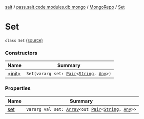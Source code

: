 [salt](../../../index.md) / [pass.salt.code.modules.db.mongo](../../index.md) / [MongoRepo](../index.md) / [Set](./index.md)

# Set

`class Set` [(source)](https://github.com/kurbaniec-tgm/salt/tree/master/code/modules/db/mongo/MongoRepo.kt#L8)

### Constructors

| Name | Summary |
|---|---|
| [&lt;init&gt;](-init-.md) | `Set(vararg set: `[`Pair`](https://kotlinlang.org/api/latest/jvm/stdlib/kotlin/-pair/index.html)`<`[`String`](https://kotlinlang.org/api/latest/jvm/stdlib/kotlin/-string/index.html)`, `[`Any`](https://kotlinlang.org/api/latest/jvm/stdlib/kotlin/-any/index.html)`>)` |

### Properties

| Name | Summary |
|---|---|
| [set](set.md) | `vararg val set: `[`Array`](https://kotlinlang.org/api/latest/jvm/stdlib/kotlin/-array/index.html)`<out `[`Pair`](https://kotlinlang.org/api/latest/jvm/stdlib/kotlin/-pair/index.html)`<`[`String`](https://kotlinlang.org/api/latest/jvm/stdlib/kotlin/-string/index.html)`, `[`Any`](https://kotlinlang.org/api/latest/jvm/stdlib/kotlin/-any/index.html)`>>` |
